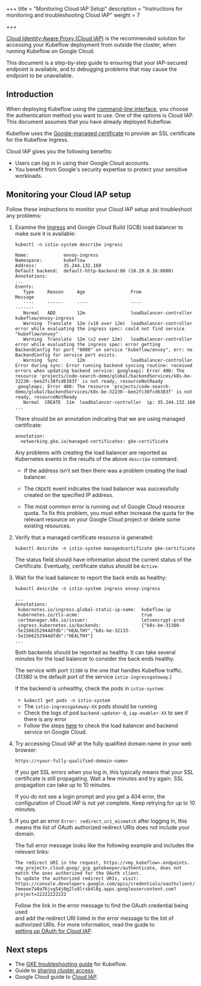 +++
title = "Monitoring Cloud IAP Setup"
description = "Instructions for monitoring and troubleshooting Cloud IAP"
weight = 7
                    
+++

[Cloud Identity-Aware Proxy (Cloud IAP)](https://cloud.google.com/iap/docs/) is 
the recommended solution for accessing your Kubeflow 
deployment from outside the cluster, when running Kubeflow on Google Cloud.

This document is a step-by-step guide to ensuring that your IAP-secured endpoint
is available, and to debugging problems that may cause the endpoint to be
unavailable. 

## Introduction

When deploying Kubeflow using the [command-line interface](/docs/deploy/deploy-cli/),
you choose the authentication method you want to use. One of the options is
Cloud IAP. This document assumes that you have already deployed Kubeflow.

Kubeflow uses the [Google-managed certificate](https://cloud.google.com/kubernetes-engine/docs/how-to/managed-certs)
to provide an SSL certificate for the Kubeflow Ingress.

Cloud IAP gives you the following benefits:

 * Users can log in in using their Google Cloud accounts.
 * You benefit from Google's security expertise to protect your sensitive 
   workloads.

## Monitoring your Cloud IAP setup

Follow these instructions to monitor your Cloud IAP setup and troubleshoot any
problems:

1. Examine the
  [Ingress](https://kubernetes.io/docs/concepts/services-networking/ingress/) 
  and Google Cloud Build (GCB) load balancer to make sure it is available:
  
     ```
     kubectl -n istio-system describe ingress

     Name:             envoy-ingress
     Namespace:        kubeflow
     Address:          35.244.132.160
     Default backend:  default-http-backend:80 (10.20.0.10:8080)
     Annotations:
     ...
     Events:
        Type     Reason     Age                 From                     Message
        ----     ------     ----                ----                     -------
        Normal   ADD        12m                 loadbalancer-controller  kubeflow/envoy-ingress
        Warning  Translate  12m (x10 over 12m)  loadbalancer-controller  error while evaluating the ingress spec: could not find service "kubeflow/envoy"
        Warning  Translate  12m (x2 over 12m)   loadbalancer-controller  error while evaluating the ingress spec: error getting BackendConfig for port "8080" on service "kubeflow/envoy", err: no BackendConfig for service port exists.
        Warning  Sync       12m                 loadbalancer-controller  Error during sync: Error running backend syncing routine: received errors when updating backend service: googleapi: Error 400: The resource 'projects/code-search-demo/global/backendServices/k8s-be-32230--bee2fc38fcd6383f' is not ready, resourceNotReady
      googleapi: Error 400: The resource 'projects/code-search-demo/global/backendServices/k8s-be-32230--bee2fc38fcd6383f' is not ready, resourceNotReady
        Normal  CREATE  11m  loadbalancer-controller  ip: 35.244.132.160
     ...
     ```

    There should be an annotation indicating that we are using managed certificate:

    ```
    annotation:
      networking.gke.io/managed-certificates: gke-certificate
    ```

    Any problems with creating the load balancer are reported as Kubernetes
    events in the results of the above `describe` command.

     * If the address isn't set then there was a problem creating the load 
       balancer.

     * The `CREATE` event indicates the load balancer was successfully 
       created on the specified IP address.

     * The most common error is running out of Google Cloud resource quota. To fix this problem,
       you must either increase the quota for the relevant resource on your Google Cloud 
       project or delete some existing resources.


1. Verify that a managed certificate resource is generated:
   
     ```
     kubectl describe -n istio-system managedcertificate gke-certificate
     ```

     The status field should have information about the current status of the Certificate.
     Eventually, certificate status should be `Active`.

1. Wait for the load balancer to report the back ends as healthy:

     ```
     kubectl describe -n istio-system ingress envoy-ingress

     ...
     Annotations:
      kubernetes.io/ingress.global-static-ip-name:  kubeflow-ip
      kubernetes.io/tls-acme:                       true
      certmanager.k8s.io/issuer:                    letsencrypt-prod
      ingress.kubernetes.io/backends:               {"k8s-be-31380--5e1566252944dfdb":"HEALTHY","k8s-be-32133--5e1566252944dfdb":"HEALTHY"}
     ...
     ```

    Both backends should be reported as healthy.
    It can take several minutes for the load balancer to consider the back ends 
    healthy.

    The service with port `31380` is the one that handles Kubeflow 
    traffic. (31380 is the default port of the service `istio-ingressgateway`.)

    If the backend is unhealthy, check the pods in `istio-system`:
    * `kubectl get pods -n istio-system`
    * The `istio-ingressgateway-XX` pods should be running
    * Check the logs of pod `backend-updater-0`, `iap-enabler-XX` to see if there is any error
    * Follow the steps [here](/docs/troubleshooting/#502-server-error) to check the load balancer and backend service on Google Cloud.


2. Try accessing Cloud IAP at the fully qualified domain name in your web 
  browser:

    ```
    https://<your-fully-qualified-domain-name>     
    ```

    If you get SSL errors when you log in, this typically means that your SSL 
    certificate is still propagating. Wait a few minutes and try again. SSL 
    propagation can take up to 10 minutes.

    If you do not see a login prompt and you get a 404 error, the configuration
    of Cloud IAP is not yet complete. Keep retrying for up to 10 minutes.

1. If you get an error `Error: redirect_uri_mismatch` after logging in, this means the list of OAuth authorized redirect URIs does not include your domain.	

    The full error message looks like the following example and includes the 	
    relevant links:	

    ```	
    The redirect URI in the request, https://<my_kubeflow>.endpoints.<my_project>.cloud.goog/_gcp_gatekeeper/authenticate, does not match the ones authorized for the OAuth client. 	
    To update the authorized redirect URIs, visit: https://console.developers.google.com/apis/credentials/oauthclient/22222222222-7meeee7a9a76jvg54j0g2lv8lrsb4l8g.apps.googleusercontent.com?project=22222222222	
    ```	

    Follow the link in the error message to find the OAuth credential being used	
    and add the redirect URI listed in the error message to the list of 	
    authorized URIs. For more information, read the guide to 	
    [setting up OAuth for Cloud IAP](/docs/deploy/oauth-setup/).	

## Next steps
* The [GKE troubleshooting guide](/docs/troubleshooting/) for Kubeflow.
* Guide to [sharing cluster access](/docs/components/multi-tenancy/getting-started).
* Google Cloud guide to [Cloud IAP](https://cloud.google.com/iap/docs/).
